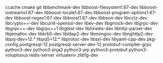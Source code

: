 ccache
cmake
git
libbenchmark-dev
libboost-filesystem1.67-dev
libboost-iostreams1.67-dev
libboost-locale1.67-dev
libboost-program-options1.67-dev
libboost-regex1.67-dev
libboost1.67-dev
libbson-dev
libcctz-dev
libcrypto++-dev
libcurl4-openssl-dev
libev-dev
libgmock-dev
libgrpc-dev
libgrpc++-dev
libgrpc++1
libgtest-dev
libhiredis-dev
libhttp-parser-dev
libjemalloc-dev
libkrb5-dev
libldap2-dev
libmongoc-dev
libnghttp2-dev
libpq-dev=12.*
libpq5=12.*
libprotoc-dev
libssl-dev
libyaml-cpp-dev
pkg-config
postgresql-12
postgresql-server-dev-12
protobuf-compiler-grpc
python3-dev
python3-jinja2
python3-pip
python3-protobuf
python3-voluptuous
redis-server
virtualenv
zlib1g-dev
